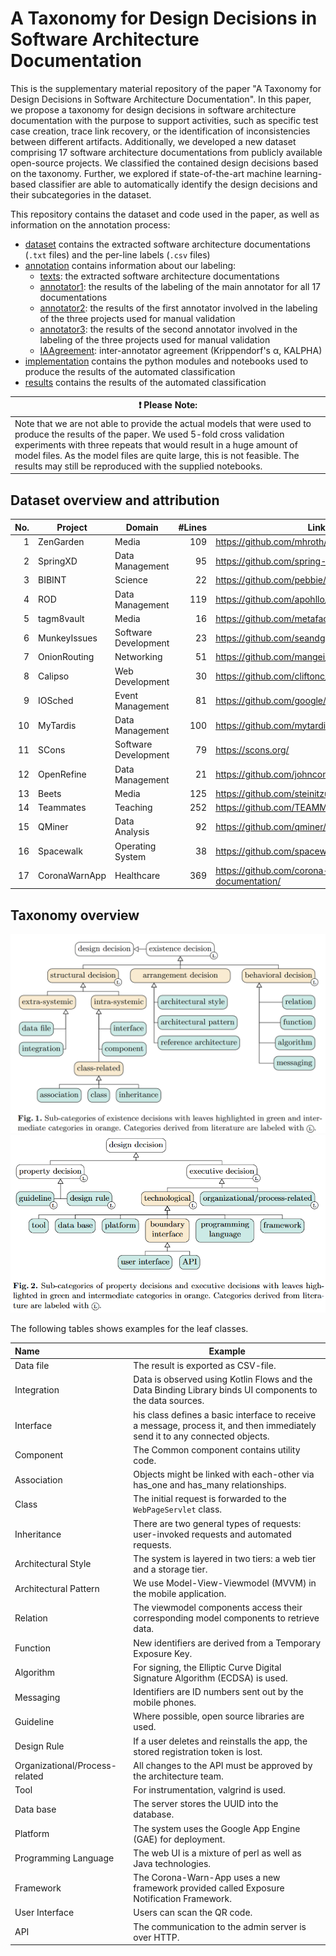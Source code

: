# A Taxonomy for Design Decisions in Software Architecture Documentation
This is the supplementary material repository of the paper "A Taxonomy for Design Decisions in Software Architecture Documentation".
In this paper, we propose a taxonomy for design decisions in software architecture
documentation with the purpose to support activities, such as specific test case creation, trace link recovery, or the identification of inconsistencies between different artifacts.
Additionally, we developed a new dataset comprising 17 software architecture documentations from publicly available open-source projects. We classified the contained design decisions based on the taxonomy.
Further, we explored if state-of-the-art machine learning-based classifier are able to automatically identify the design decisions and their subcategories in the dataset.

This repository contains the dataset and code used in the paper, as well as information on the annotation process:

* [dataset](./dataset/) contains the extracted software architecture documentations (`.txt` files) and the per-line labels (`.csv` files) 
* [annotation](./annotation/) contains information about our labeling:
	* [texts](./annotation/texts): the extracted software architecture documentations
	* [annotator1](./annotation/annotator1): the results of the labeling of the main annotator for all 17 documentations
	* [annotator2](./annotation/annotator2): the results of the first annotator involved in the labeling of the three projects used for manual validation
	* [annotator3](./annotation/annotator3): the results of the second annotator involved in the labeling of the three projects used for manual validation
	* [IAAgreement](./annotation/IAAgreement/): inter-annotator agreement (Krippendorf's α, KALPHA)
* [implementation](./implementation/) contains the python modules and notebooks used to produce the results of the automated classification
* [results](./results/) contains the results of the automated classification

| :exclamation:  Please Note:  |
|-----------------------------------------|
|Note that we are not able to provide the actual models that were used to produce the results of the paper. We used 5-fold cross validation experiments with three repeats that would result in a huge amount of model files. As the model files are quite large, this is not feasible. The results may still be reproduced with the supplied notebooks.|

## Dataset overview and attribution
| No. | Project       | Domain               | \#Lines | Link                                                        |
|----:|---------------|----------------------|--------:|-------------------------------------------------------------|
|   1 | ZenGarden     | Media                |     109 | https://github.com/mhroth/ZenGarden/                  |
|   2 | SpringXD      | Data Management      |      95 | https://github.com/spring-projects/spring-xd/         |
|   3 | BIBINT        | Science              |      22 | https://github.com/pebbie/BIBINT/                     |
|   4 | ROD           | Data Management      |     119 | https://github.com/apohllo/rod/                       |
|   5 | tagm8vault    | Media                |      16 | https://github.com/metafacets/tagm8-vault/            |
|   6 | MunkeyIssues  | Software Development |      23 | https://github.com/seandgrimes/MunkeyIssues/          |
|   7 | OnionRouting  | Networking           |      51 | https://github.com/mangei/onion-routing/              |
|   8 | Calipso       | Web Development      |      30 | https://github.com/cliftonc/calipso/                  |
|   9 | IOSched       | Event Management     |      81 | https://github.com/google/iosched/                    |
|  10 | MyTardis      | Data Management      |     100 | https://github.com/mytardis/mytardis/                 |
|  11 | SCons         | Software Development |      79 | https://scons.org/                                    |
|  12 | OpenRefine    | Data Management      |      21 | https://github.com/johnconnelly75/OpenRefine/         |
|  13 | Beets         | Media                |     125 | https://github.com/steinitzu/beets/                   |
|  14 | Teammates     | Teaching             |     252 | https://github.com/TEAMMATES/teammates/               |
|  15 | QMiner        | Data Analysis        |      92 | https://github.com/qminer/qminer/                     |
|  16 | Spacewalk     | Operating System     |      38 | https://github.com/spacewalkproject/spacewalk/        |
|  17 | CoronaWarnApp | Healthcare           |     369 | https://github.com/corona-warn-app/cwa-documentation/ |

## Taxonomy overview

![Taxonomy 1](taxonomy_1.png "First part of Taxonomy")
![Taxonomy 2](taxonomy_2.png "Second part of Taxonomy")


The following tables shows examples for the leaf classes.

| Name                           | Example 
|:-------------------------------|---------
| Data file                      | The result is exported as CSV-file. 
| Integration                    | Data is observed using Kotlin Flows and the Data Binding Library binds UI components to the data sources.  
| Interface                      | his class defines a basic interface to receive a message, process it, and then immediately send it to any connected objects.
| Component                      | The Common component contains utility code. 
| Association                    | Objects might be linked with each-other via has_one and has_many relationships.
| Class                          | The initial request is forwarded to the `WebPageServlet` class.
| Inheritance                    | There are two general types of requests: user-invoked requests and automated requests.
| Architectural Style            | The system is layered in two tiers: a web tier and a storage tier.  
| Architectural Pattern          | We use Model-View-Viewmodel (MVVM) in the mobile application.
| Relation                       | The viewmodel components access their corresponding model components to retrieve data.
| Function                       | New identifiers are derived from a Temporary Exposure Key.
| Algorithm                      | For signing, the Elliptic Curve Digital Signature Algorithm (ECDSA) is used.
| Messaging                      | Identifiers are ID numbers sent out by the mobile phones.
| Guideline                      | Where possible, open source libraries are used. 
| Design Rule                    | If a user deletes and reinstalls the app, the stored registration token is lost. 
| Organizational/Process-related | All changes to the API must be approved by the architecture team.
| Tool                           | For instrumentation, valgrind is used.
| Data base                      | The server stores the UUID into the database.
| Platform                       | The system uses the Google App Engine (GAE) for deployment.
| Programming Language           | The web UI is a mixture of perl as well as Java technologies. 
| Framework                      | The Corona-Warn-App uses a new framework provided called Exposure Notification Framework.
| User Interface                 | Users can scan the QR code.
| API                            | The communication to the admin server is over HTTP.







